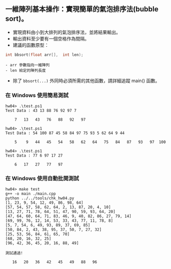## 一維陣列基本操作：實現簡單的氣泡排序法(bubble sort)。

- 實現資料由小到大排列的氣泡排序法，並將結果輸出。
- 輸出資料至少要有一個空格作為間隔。
- 建議的函數原型：
```C++
int bbsort(float arr[],  int len);
```
    - arr 參數指向一維陣列
    - len 給定的陣列長度
- 除了 `bbsort(...)` 外同時必須所需的其他函數，請詳細追蹤 main() 函數。

### 在 Windows 使用簡易測試
```shell
hw04> .\test.ps1
Test Data : 43 13 88 76 92 97 7

    7   13   43   76   88   92   97

hw04> .\test.ps1
Test Data : 54 100 87 45 58 84 97 75 93 5 62 64 9 44

    5    9   44   45   54   58   62   64   75   84   87   93   97  100

hw04> .\test.ps1
Test Data : 77 6 97 17 27

    6   17   27   77   97
```

### 在 Windows 使用自動批閱測試
```shell
hw04> make test
g++ -o main ./main.cpp
python ../../tools/chk_hw04.py
[1, 23, 9, 54, 12, 49, 86, 98, 64]
[57, 54, 57, 58, 62, 64, 2, 13, 87, 20, 4, 10]
[13, 27, 71, 78, 64, 51, 47, 90, 59, 93, 64, 20]
[47, 64, 60, 64, 71, 83, 46, 9, 40, 82, 86, 27, 79, 14]
[69, 99, 76, 12, 14, 53, 33, 43, 77, 11, 78, 8]
[5, 7, 54, 6, 49, 93, 89, 37, 69, 85]
[50, 84, 2, 43, 38, 95, 37, 50, 7, 27, 32]
[25, 53, 56, 84, 61, 65, 70]
[68, 20, 16, 32, 25]
[96, 42, 36, 45, 20, 16, 88, 49]

測試通過!

   16   20   36   42   45   49   88   96
```

